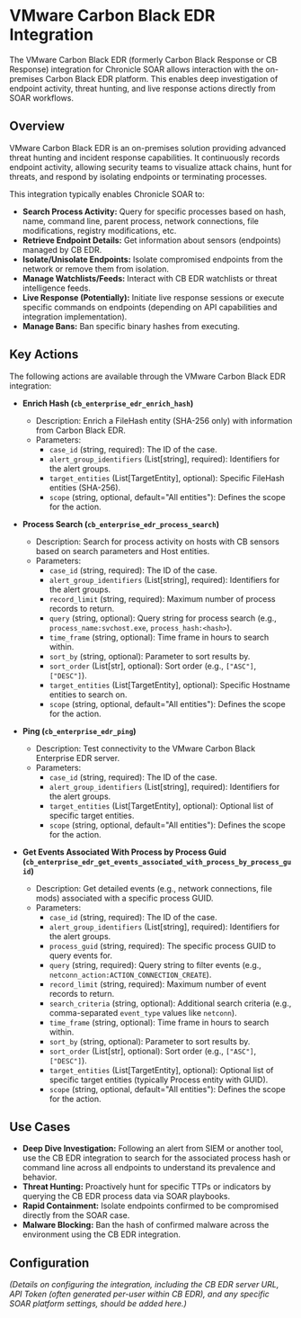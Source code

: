 # VMware Carbon Black EDR Integration

The VMware Carbon Black EDR (formerly Carbon Black Response or CB Response) integration for Chronicle SOAR allows interaction with the on-premises Carbon Black EDR platform. This enables deep investigation of endpoint activity, threat hunting, and live response actions directly from SOAR workflows.

## Overview

VMware Carbon Black EDR is an on-premises solution providing advanced threat hunting and incident response capabilities. It continuously records endpoint activity, allowing security teams to visualize attack chains, hunt for threats, and respond by isolating endpoints or terminating processes.

This integration typically enables Chronicle SOAR to:

*   **Search Process Activity:** Query for specific processes based on hash, name, command line, parent process, network connections, file modifications, registry modifications, etc.
*   **Retrieve Endpoint Details:** Get information about sensors (endpoints) managed by CB EDR.
*   **Isolate/Unisolate Endpoints:** Isolate compromised endpoints from the network or remove them from isolation.
*   **Manage Watchlists/Feeds:** Interact with CB EDR watchlists or threat intelligence feeds.
*   **Live Response (Potentially):** Initiate live response sessions or execute specific commands on endpoints (depending on API capabilities and integration implementation).
*   **Manage Bans:** Ban specific binary hashes from executing.

## Key Actions

The following actions are available through the VMware Carbon Black EDR integration:

*   **Enrich Hash (`cb_enterprise_edr_enrich_hash`)**
    *   Description: Enrich a FileHash entity (SHA-256 only) with information from Carbon Black EDR.
    *   Parameters:
        *   `case_id` (string, required): The ID of the case.
        *   `alert_group_identifiers` (List[string], required): Identifiers for the alert groups.
        *   `target_entities` (List[TargetEntity], optional): Specific FileHash entities (SHA-256).
        *   `scope` (string, optional, default="All entities"): Defines the scope for the action.

*   **Process Search (`cb_enterprise_edr_process_search`)**
    *   Description: Search for process activity on hosts with CB sensors based on search parameters and Host entities.
    *   Parameters:
        *   `case_id` (string, required): The ID of the case.
        *   `alert_group_identifiers` (List[string], required): Identifiers for the alert groups.
        *   `record_limit` (string, required): Maximum number of process records to return.
        *   `query` (string, optional): Query string for process search (e.g., `process_name:svchost.exe`, `process_hash:<hash>`).
        *   `time_frame` (string, optional): Time frame in hours to search within.
        *   `sort_by` (string, optional): Parameter to sort results by.
        *   `sort_order` (List[str], optional): Sort order (e.g., `["ASC"]`, `["DESC"]`).
        *   `target_entities` (List[TargetEntity], optional): Specific Hostname entities to search on.
        *   `scope` (string, optional, default="All entities"): Defines the scope for the action.

*   **Ping (`cb_enterprise_edr_ping`)**
    *   Description: Test connectivity to the VMware Carbon Black Enterprise EDR server.
    *   Parameters:
        *   `case_id` (string, required): The ID of the case.
        *   `alert_group_identifiers` (List[string], required): Identifiers for the alert groups.
        *   `target_entities` (List[TargetEntity], optional): Optional list of specific target entities.
        *   `scope` (string, optional, default="All entities"): Defines the scope for the action.

*   **Get Events Associated With Process by Process Guid (`cb_enterprise_edr_get_events_associated_with_process_by_process_guid`)**
    *   Description: Get detailed events (e.g., network connections, file mods) associated with a specific process GUID.
    *   Parameters:
        *   `case_id` (string, required): The ID of the case.
        *   `alert_group_identifiers` (List[string], required): Identifiers for the alert groups.
        *   `process_guid` (string, required): The specific process GUID to query events for.
        *   `query` (string, required): Query string to filter events (e.g., `netconn_action:ACTION_CONNECTION_CREATE`).
        *   `record_limit` (string, required): Maximum number of event records to return.
        *   `search_criteria` (string, optional): Additional search criteria (e.g., comma-separated `event_type` values like `netconn`).
        *   `time_frame` (string, optional): Time frame in hours to search within.
        *   `sort_by` (string, optional): Parameter to sort results by.
        *   `sort_order` (List[str], optional): Sort order (e.g., `["ASC"]`, `["DESC"]`).
        *   `target_entities` (List[TargetEntity], optional): Optional list of specific target entities (typically Process entity with GUID).
        *   `scope` (string, optional, default="All entities"): Defines the scope for the action.

## Use Cases

*   **Deep Dive Investigation:** Following an alert from SIEM or another tool, use the CB EDR integration to search for the associated process hash or command line across all endpoints to understand its prevalence and behavior.
*   **Threat Hunting:** Proactively hunt for specific TTPs or indicators by querying the CB EDR process data via SOAR playbooks.
*   **Rapid Containment:** Isolate endpoints confirmed to be compromised directly from the SOAR case.
*   **Malware Blocking:** Ban the hash of confirmed malware across the environment using the CB EDR integration.

## Configuration

*(Details on configuring the integration, including the CB EDR server URL, API Token (often generated per-user within CB EDR), and any specific SOAR platform settings, should be added here.)*

